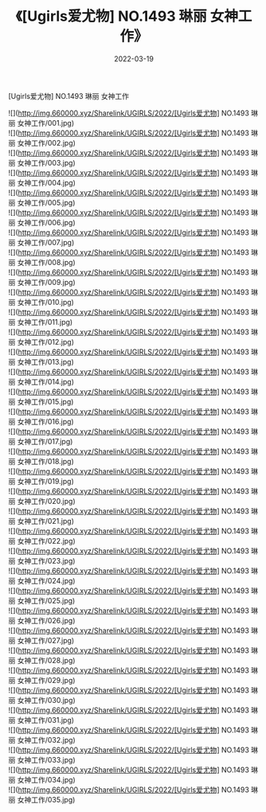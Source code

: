 ﻿---
layout: post
title:  《[Ugirls爱尤物] NO.1493 琳丽 女神工作》
date:   2022-03-19
img: http://img.660000.xyz/Sharelink/UGIRLS/2022/[Ugirls爱尤物] NO.1493 琳丽 女神工作/000.jpg
categories: [美女, 清纯, 唯美]
---

[Ugirls爱尤物] NO.1493 琳丽 女神工作

 ![](http://img.660000.xyz/Sharelink/UGIRLS/2022/[Ugirls爱尤物] NO.1493 琳丽 女神工作/001.jpg) <br>![](http://img.660000.xyz/Sharelink/UGIRLS/2022/[Ugirls爱尤物] NO.1493 琳丽 女神工作/002.jpg) <br>![](http://img.660000.xyz/Sharelink/UGIRLS/2022/[Ugirls爱尤物] NO.1493 琳丽 女神工作/003.jpg) <br>![](http://img.660000.xyz/Sharelink/UGIRLS/2022/[Ugirls爱尤物] NO.1493 琳丽 女神工作/004.jpg) <br>![](http://img.660000.xyz/Sharelink/UGIRLS/2022/[Ugirls爱尤物] NO.1493 琳丽 女神工作/005.jpg) <br>![](http://img.660000.xyz/Sharelink/UGIRLS/2022/[Ugirls爱尤物] NO.1493 琳丽 女神工作/006.jpg) <br>![](http://img.660000.xyz/Sharelink/UGIRLS/2022/[Ugirls爱尤物] NO.1493 琳丽 女神工作/007.jpg) <br>![](http://img.660000.xyz/Sharelink/UGIRLS/2022/[Ugirls爱尤物] NO.1493 琳丽 女神工作/008.jpg) <br>![](http://img.660000.xyz/Sharelink/UGIRLS/2022/[Ugirls爱尤物] NO.1493 琳丽 女神工作/009.jpg) <br>![](http://img.660000.xyz/Sharelink/UGIRLS/2022/[Ugirls爱尤物] NO.1493 琳丽 女神工作/010.jpg) <br>![](http://img.660000.xyz/Sharelink/UGIRLS/2022/[Ugirls爱尤物] NO.1493 琳丽 女神工作/011.jpg) <br>![](http://img.660000.xyz/Sharelink/UGIRLS/2022/[Ugirls爱尤物] NO.1493 琳丽 女神工作/012.jpg) <br>![](http://img.660000.xyz/Sharelink/UGIRLS/2022/[Ugirls爱尤物] NO.1493 琳丽 女神工作/013.jpg) <br>![](http://img.660000.xyz/Sharelink/UGIRLS/2022/[Ugirls爱尤物] NO.1493 琳丽 女神工作/014.jpg) <br>![](http://img.660000.xyz/Sharelink/UGIRLS/2022/[Ugirls爱尤物] NO.1493 琳丽 女神工作/015.jpg) <br>![](http://img.660000.xyz/Sharelink/UGIRLS/2022/[Ugirls爱尤物] NO.1493 琳丽 女神工作/016.jpg) <br>![](http://img.660000.xyz/Sharelink/UGIRLS/2022/[Ugirls爱尤物] NO.1493 琳丽 女神工作/017.jpg) <br>![](http://img.660000.xyz/Sharelink/UGIRLS/2022/[Ugirls爱尤物] NO.1493 琳丽 女神工作/018.jpg) <br>![](http://img.660000.xyz/Sharelink/UGIRLS/2022/[Ugirls爱尤物] NO.1493 琳丽 女神工作/019.jpg) <br>![](http://img.660000.xyz/Sharelink/UGIRLS/2022/[Ugirls爱尤物] NO.1493 琳丽 女神工作/020.jpg) <br>![](http://img.660000.xyz/Sharelink/UGIRLS/2022/[Ugirls爱尤物] NO.1493 琳丽 女神工作/021.jpg) <br>![](http://img.660000.xyz/Sharelink/UGIRLS/2022/[Ugirls爱尤物] NO.1493 琳丽 女神工作/022.jpg) <br>![](http://img.660000.xyz/Sharelink/UGIRLS/2022/[Ugirls爱尤物] NO.1493 琳丽 女神工作/023.jpg) <br>![](http://img.660000.xyz/Sharelink/UGIRLS/2022/[Ugirls爱尤物] NO.1493 琳丽 女神工作/024.jpg) <br>![](http://img.660000.xyz/Sharelink/UGIRLS/2022/[Ugirls爱尤物] NO.1493 琳丽 女神工作/025.jpg) <br>![](http://img.660000.xyz/Sharelink/UGIRLS/2022/[Ugirls爱尤物] NO.1493 琳丽 女神工作/026.jpg) <br>![](http://img.660000.xyz/Sharelink/UGIRLS/2022/[Ugirls爱尤物] NO.1493 琳丽 女神工作/027.jpg) <br>![](http://img.660000.xyz/Sharelink/UGIRLS/2022/[Ugirls爱尤物] NO.1493 琳丽 女神工作/028.jpg) <br>![](http://img.660000.xyz/Sharelink/UGIRLS/2022/[Ugirls爱尤物] NO.1493 琳丽 女神工作/029.jpg) <br>![](http://img.660000.xyz/Sharelink/UGIRLS/2022/[Ugirls爱尤物] NO.1493 琳丽 女神工作/030.jpg) <br>![](http://img.660000.xyz/Sharelink/UGIRLS/2022/[Ugirls爱尤物] NO.1493 琳丽 女神工作/031.jpg) <br>![](http://img.660000.xyz/Sharelink/UGIRLS/2022/[Ugirls爱尤物] NO.1493 琳丽 女神工作/032.jpg) <br>![](http://img.660000.xyz/Sharelink/UGIRLS/2022/[Ugirls爱尤物] NO.1493 琳丽 女神工作/033.jpg) <br>![](http://img.660000.xyz/Sharelink/UGIRLS/2022/[Ugirls爱尤物] NO.1493 琳丽 女神工作/034.jpg) <br>![](http://img.660000.xyz/Sharelink/UGIRLS/2022/[Ugirls爱尤物] NO.1493 琳丽 女神工作/035.jpg) <br>